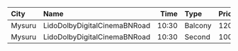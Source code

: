 | City   | Name                         |  Time | Type    | Price | Capacity | Booked |
| :----- | :--------------------------- | ----: | :------ | ----: | -------: | -----: |
| Mysuru | LidoDolbyDigitalCinemaBNRoad | 10:30 | Balcony |  120₹ |      244 |    122 |
| Mysuru | LidoDolbyDigitalCinemaBNRoad | 10:30 | Second  |  100₹ |      456 |    228 |